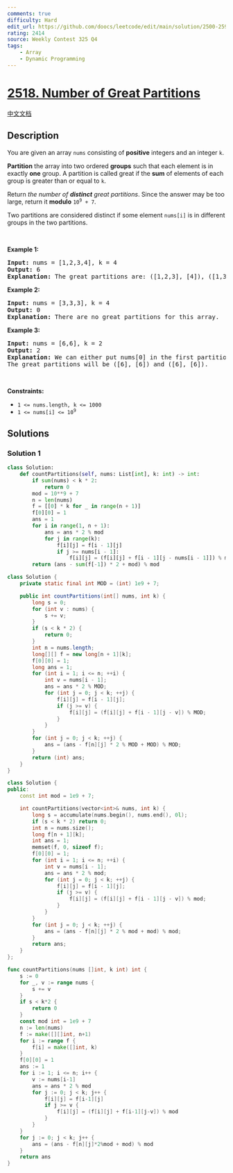 ```yaml
---
comments: true
difficulty: Hard
edit_url: https://github.com/doocs/leetcode/edit/main/solution/2500-2599/2518.Number%20of%20Great%20Partitions/README_EN.md
rating: 2414
source: Weekly Contest 325 Q4
tags:
    - Array
    - Dynamic Programming
---
```


<!-- problem:start -->

# [2518. Number of Great Partitions](https://leetcode.com/problems/number-of-great-partitions)

[中文文档](/solution/2500-2599/2518.Number%20of%20Great%20Partitions/README.md)

## Description

<!-- description:start -->

<p>You are given an array <code>nums</code> consisting of <strong>positive</strong> integers and an integer <code>k</code>.</p>

<p><strong>Partition</strong> the array into two ordered <strong>groups</strong> such that each element is in exactly <strong>one</strong> group. A partition is called great if the <strong>sum</strong> of elements of each group is greater than or equal to <code>k</code>.</p>

<p>Return <em>the number of <strong>distinct</strong> great partitions</em>. Since the answer may be too large, return it <strong>modulo</strong> <code>10<sup>9</sup> + 7</code>.</p>

<p>Two partitions are considered distinct if some element <code>nums[i]</code> is in different groups in the two partitions.</p>

<p>&nbsp;</p>
<p><strong class="example">Example 1:</strong></p>

<pre>
<strong>Input:</strong> nums = [1,2,3,4], k = 4
<strong>Output:</strong> 6
<strong>Explanation:</strong> The great partitions are: ([1,2,3], [4]), ([1,3], [2,4]), ([1,4], [2,3]), ([2,3], [1,4]), ([2,4], [1,3]) and ([4], [1,2,3]).
</pre>

<p><strong class="example">Example 2:</strong></p>

<pre>
<strong>Input:</strong> nums = [3,3,3], k = 4
<strong>Output:</strong> 0
<strong>Explanation:</strong> There are no great partitions for this array.
</pre>

<p><strong class="example">Example 3:</strong></p>

<pre>
<strong>Input:</strong> nums = [6,6], k = 2
<strong>Output:</strong> 2
<strong>Explanation:</strong> We can either put nums[0] in the first partition or in the second partition.
The great partitions will be ([6], [6]) and ([6], [6]).
</pre>

<p>&nbsp;</p>
<p><strong>Constraints:</strong></p>

<ul>
	<li><code>1 &lt;= nums.length, k &lt;= 1000</code></li>
	<li><code>1 &lt;= nums[i] &lt;= 10<sup>9</sup></code></li>
</ul>

<!-- description:end -->

## Solutions

<!-- solution:start -->

### Solution 1

<!-- tabs:start -->

```python
class Solution:
    def countPartitions(self, nums: List[int], k: int) -> int:
        if sum(nums) < k * 2:
            return 0
        mod = 10**9 + 7
        n = len(nums)
        f = [[0] * k for _ in range(n + 1)]
        f[0][0] = 1
        ans = 1
        for i in range(1, n + 1):
            ans = ans * 2 % mod
            for j in range(k):
                f[i][j] = f[i - 1][j]
                if j >= nums[i - 1]:
                    f[i][j] = (f[i][j] + f[i - 1][j - nums[i - 1]]) % mod
        return (ans - sum(f[-1]) * 2 + mod) % mod
```

```java
class Solution {
    private static final int MOD = (int) 1e9 + 7;

    public int countPartitions(int[] nums, int k) {
        long s = 0;
        for (int v : nums) {
            s += v;
        }
        if (s < k * 2) {
            return 0;
        }
        int n = nums.length;
        long[][] f = new long[n + 1][k];
        f[0][0] = 1;
        long ans = 1;
        for (int i = 1; i <= n; ++i) {
            int v = nums[i - 1];
            ans = ans * 2 % MOD;
            for (int j = 0; j < k; ++j) {
                f[i][j] = f[i - 1][j];
                if (j >= v) {
                    f[i][j] = (f[i][j] + f[i - 1][j - v]) % MOD;
                }
            }
        }
        for (int j = 0; j < k; ++j) {
            ans = (ans - f[n][j] * 2 % MOD + MOD) % MOD;
        }
        return (int) ans;
    }
}
```

```cpp
class Solution {
public:
    const int mod = 1e9 + 7;

    int countPartitions(vector<int>& nums, int k) {
        long s = accumulate(nums.begin(), nums.end(), 0l);
        if (s < k * 2) return 0;
        int n = nums.size();
        long f[n + 1][k];
        int ans = 1;
        memset(f, 0, sizeof f);
        f[0][0] = 1;
        for (int i = 1; i <= n; ++i) {
            int v = nums[i - 1];
            ans = ans * 2 % mod;
            for (int j = 0; j < k; ++j) {
                f[i][j] = f[i - 1][j];
                if (j >= v) {
                    f[i][j] = (f[i][j] + f[i - 1][j - v]) % mod;
                }
            }
        }
        for (int j = 0; j < k; ++j) {
            ans = (ans - f[n][j] * 2 % mod + mod) % mod;
        }
        return ans;
    }
};
```

```go
func countPartitions(nums []int, k int) int {
	s := 0
	for _, v := range nums {
		s += v
	}
	if s < k*2 {
		return 0
	}
	const mod int = 1e9 + 7
	n := len(nums)
	f := make([][]int, n+1)
	for i := range f {
		f[i] = make([]int, k)
	}
	f[0][0] = 1
	ans := 1
	for i := 1; i <= n; i++ {
		v := nums[i-1]
		ans = ans * 2 % mod
		for j := 0; j < k; j++ {
			f[i][j] = f[i-1][j]
			if j >= v {
				f[i][j] = (f[i][j] + f[i-1][j-v]) % mod
			}
		}
	}
	for j := 0; j < k; j++ {
		ans = (ans - f[n][j]*2%mod + mod) % mod
	}
	return ans
}
```

<!-- tabs:end -->

<!-- solution:end -->

<!-- problem:end -->
